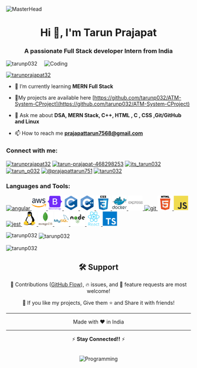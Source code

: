 ![MasterHead](https://www.digitalsolutionservices.com/img/services/web%20development.gif)
<h1 align="center">Hi 👋, I'm Tarun Prajapat</h1>
<h3 align="center">A passionate Full Stack developer Intern from India</h3>
<img align="right" alt="Coding" width="400" src="https://cdn.dribbble.com/users/1162077/screenshots/3848914/programmer.gif" >

<p align="left"> <img src="https://komarev.com/ghpvc/?username=tarunp032&label=Profile%20views&color=0e75b6&style=flat" alt="tarunp032" /> </p>

<p align="left"> <a href="https://twitter.com/tarunprajapat32" target="blank"><img src="https://img.shields.io/twitter/follow/tarunprajapat32?logo=twitter&style=for-the-badge" alt="tarunprajapat32" /></a> </p>

- 🌱 I’m currently learning **MERN Full Stack**

- 🔭My projects are available here [https://github.com/tarunp032/ATM-System-CProject](https://github.com/tarunp032/ATM-System-CProject)

- 💬 Ask me about **DSA, MERN Stack, C++, HTML , C , CSS ,Git/GitHub and Linux**

- 📫 How to reach me **prajapattarun7568@gmail.com**



<h3 align="left">Connect with me:</h3>
<p align="left">
<a href="https://twitter.com/tarunprajapat32" target="blank"><img align="center" src="https://raw.githubusercontent.com/rahuldkjain/github-profile-readme-generator/master/src/images/icons/Social/twitter.svg" alt="tarunprajapat32" height="30" width="40" /></a>
<a href="https://linkedin.com/in/tarun-prajapat-468298253" target="blank"><img align="center" src="https://raw.githubusercontent.com/rahuldkjain/github-profile-readme-generator/master/src/images/icons/Social/linked-in-alt.svg" alt="tarun-prajapat-468298253" height="30" width="40" /></a>
<a href="https://instagram.com/its_tarun032" target="blank"><img align="center" src="https://raw.githubusercontent.com/rahuldkjain/github-profile-readme-generator/master/src/images/icons/Social/instagram.svg" alt="its_tarun032" height="30" width="40" /></a>
<a href="https://www.codechef.com/users/tarun_p032" target="blank"><img align="center" src="https://cdn.jsdelivr.net/npm/simple-icons@3.1.0/icons/codechef.svg" alt="tarun_p032" height="30" width="40" /></a>
<a href="https://www.hackerrank.com/@prajapattarun751" target="blank"><img align="center" src="https://raw.githubusercontent.com/rahuldkjain/github-profile-readme-generator/master/src/images/icons/Social/hackerrank.svg" alt="@prajapattarun751" height="30" width="40" /></a>
<a href="https://www.leetcode.com/tarun032" target="blank"><img align="center" src="https://raw.githubusercontent.com/rahuldkjain/github-profile-readme-generator/master/src/images/icons/Social/leet-code.svg" alt="tarun032" height="30" width="40" /></a>
</p>

<h3 align="left">Languages and Tools:</h3>
<p align="left"> <a href="https://angular.io" target="_blank" rel="noreferrer"> <img src="https://angular.io/assets/images/logos/angular/angular.svg" alt="angular" width="40" height="40"/> </a> <a href="https://aws.amazon.com" target="_blank" rel="noreferrer"> <img src="https://raw.githubusercontent.com/devicons/devicon/master/icons/amazonwebservices/amazonwebservices-original-wordmark.svg" alt="aws" width="40" height="40"/> </a> <a href="https://getbootstrap.com" target="_blank" rel="noreferrer"> <img src="https://raw.githubusercontent.com/devicons/devicon/master/icons/bootstrap/bootstrap-plain-wordmark.svg" alt="bootstrap" width="40" height="40"/> </a> <a href="https://www.cprogramming.com/" target="_blank" rel="noreferrer"> <img src="https://raw.githubusercontent.com/devicons/devicon/master/icons/c/c-original.svg" alt="c" width="40" height="40"/> </a> <a href="https://www.w3schools.com/cpp/" target="_blank" rel="noreferrer"> <img src="https://raw.githubusercontent.com/devicons/devicon/master/icons/cplusplus/cplusplus-original.svg" alt="cplusplus" width="40" height="40"/> </a> <a href="https://www.w3schools.com/css/" target="_blank" rel="noreferrer"> <img src="https://raw.githubusercontent.com/devicons/devicon/master/icons/css3/css3-original-wordmark.svg" alt="css3" width="40" height="40"/> </a> <a href="https://www.docker.com/" target="_blank" rel="noreferrer"> <img src="https://raw.githubusercontent.com/devicons/devicon/master/icons/docker/docker-original-wordmark.svg" alt="docker" width="40" height="40"/> </a> <a href="https://expressjs.com" target="_blank" rel="noreferrer"> <img src="https://raw.githubusercontent.com/devicons/devicon/master/icons/express/express-original-wordmark.svg" alt="express" width="40" height="40"/> </a> <a href="https://git-scm.com/" target="_blank" rel="noreferrer"> <img src="https://www.vectorlogo.zone/logos/git-scm/git-scm-icon.svg" alt="git" width="40" height="40"/> </a> <a href="https://www.w3.org/html/" target="_blank" rel="noreferrer"> <img src="https://raw.githubusercontent.com/devicons/devicon/master/icons/html5/html5-original-wordmark.svg" alt="html5" width="40" height="40"/> </a> <a href="https://developer.mozilla.org/en-US/docs/Web/JavaScript" target="_blank" rel="noreferrer"> <img src="https://raw.githubusercontent.com/devicons/devicon/master/icons/javascript/javascript-original.svg" alt="javascript" width="40" height="40"/> </a> <a href="https://jestjs.io" target="_blank" rel="noreferrer"> <img src="https://www.vectorlogo.zone/logos/jestjsio/jestjsio-icon.svg" alt="jest" width="40" height="40"/> </a> <a href="https://www.linux.org/" target="_blank" rel="noreferrer"> <img src="https://raw.githubusercontent.com/devicons/devicon/master/icons/linux/linux-original.svg" alt="linux" width="40" height="40"/> </a> <a href="https://www.mongodb.com/" target="_blank" rel="noreferrer"> <img src="https://raw.githubusercontent.com/devicons/devicon/master/icons/mongodb/mongodb-original-wordmark.svg" alt="mongodb" width="40" height="40"/> </a> <a href="https://www.mysql.com/" target="_blank" rel="noreferrer"> <img src="https://raw.githubusercontent.com/devicons/devicon/master/icons/mysql/mysql-original-wordmark.svg" alt="mysql" width="40" height="40"/> </a> <a href="https://nodejs.org" target="_blank" rel="noreferrer"> <img src="https://raw.githubusercontent.com/devicons/devicon/master/icons/nodejs/nodejs-original-wordmark.svg" alt="nodejs" width="40" height="40"/> </a> <a href="https://reactjs.org/" target="_blank" rel="noreferrer"> <img src="https://raw.githubusercontent.com/devicons/devicon/master/icons/react/react-original-wordmark.svg" alt="react" width="40" height="40"/> </a> <a href="https://www.typescriptlang.org/" target="_blank" rel="noreferrer"> <img src="https://raw.githubusercontent.com/devicons/devicon/master/icons/typescript/typescript-original.svg" alt="typescript" width="40" height="40"/> </a> </p>

<p><img align="left" src="https://github-readme-stats.vercel.app/api/top-langs?username=tarunp032&show_icons=true&locale=en&layout=compact" alt="tarunp032" /></p>

<p>&nbsp;<img align="center" src="https://github-readme-stats.vercel.app/api?username=tarunp032&show_icons=true&locale=en" alt="tarunp032" /></p>

<p><img align="center" src="https://github-readme-streak-stats.herokuapp.com/?user=tarunp032&" alt="tarunp032" /></p>

<div align="center">

## 🛠️ Support

🎁 Contributions ([GitHub Flow](https://guides.github.com/introduction/flow/)), 🔥 issues, and 🍪 feature requests are most welcome!

💙 If you like my projects, Give them ⭐ and Share it with friends!

---

Made with ❤️ in India

---

⚡ **Stay Connected!!** ⚡

<br>

<img src="https://user-images.githubusercontent.com/90236635/232446433-d5540fa2-fe28-4bb8-b929-cdb51fe61336.gif" alt="Programming" style="max-width: 100%;" />

</div>
